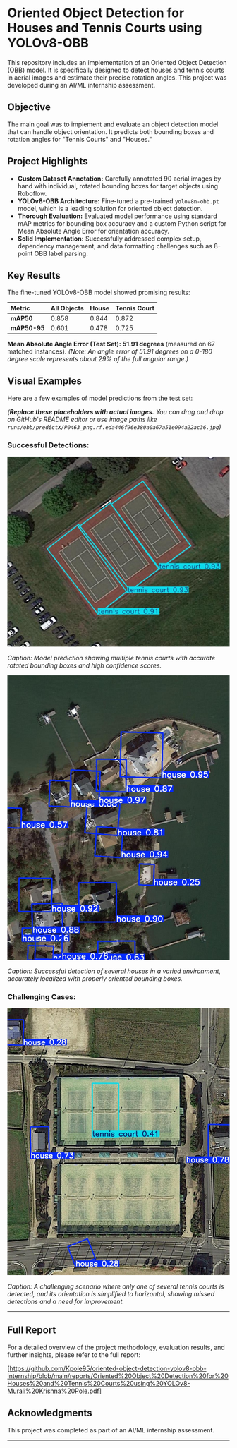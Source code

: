 # Oriented Object Detection for Houses and Tennis Courts using YOLOv8-OBB

This repository includes an implementation of an Oriented Object Detection (OBB) model. It is specifically designed to detect houses and tennis courts in aerial images and estimate their precise rotation angles. This project was developed during an AI/ML internship assessment.

## Objective

The main goal was to implement and evaluate an object detection model that can handle object orientation. It predicts both bounding boxes and rotation angles for "Tennis Courts" and "Houses."

## Project Highlights

* **Custom Dataset Annotation:** Carefully annotated 90 aerial images by hand with individual, rotated bounding boxes for target objects using Roboflow.
* **YOLOv8-OBB Architecture:** Fine-tuned a pre-trained `yolov8n-obb.pt` model, which is a leading solution for oriented object detection.
* **Thorough Evaluation:** Evaluated model performance using standard mAP metrics for bounding box accuracy and a custom Python script for Mean Absolute Angle Error for orientation accuracy.
* **Solid Implementation:** Successfully addressed complex setup, dependency management, and data formatting challenges such as 8-point OBB label parsing.

## Key Results

The fine-tuned YOLOv8-OBB model showed promising results:

| Metric                     | All Objects | House   | Tennis Court |
| :------------------------- | :---------- | :------ | :----------- |
| **mAP50**                 | 0.858       | 0.844   | 0.872        |
| **mAP50-95**              | 0.601       | 0.478   | 0.725        |

**Mean Absolute Angle Error (Test Set): 51.91 degrees** (measured on 67 matched instances).
*(Note: An angle error of 51.91 degrees on a 0-180 degree scale represents about 29% of the full angular range.)*

## Visual Examples

Here are a few examples of model predictions from the test set:

*(**Replace these placeholders with actual images.** You can drag and drop on GitHub's README editor or use image paths like `runs/obb/predictX/P0463_png.rf.eda446f96e380a0a67a51e094a22ac36.jpg`)*

### Successful Detections:

![Successful Detection - Tennis Courts](https://github.com/Kpole95/oriented-object-detection-yolov8-obb-internship/blob/main/runs/obb/predict2/P0463_png.rf.eda446f96e380a0a67a51e094a22ac36.jpg)

*Caption: Model prediction showing multiple tennis courts with accurate rotated bounding boxes and high confidence scores.*

![Successful Detection - Houses](https://github.com/Kpole95/oriented-object-detection-yolov8-obb-internship/blob/main/runs/obb/predict2/P0444_png.rf.3cab4de975fdd5d1f8d91d4e8b5d6da7.jpg)

*Caption: Successful detection of several houses in a varied environment, accurately localized with properly oriented bounding boxes.*

### Challenging Cases:

![Challenging Case - Missed Detections](https://github.com/Kpole95/oriented-object-detection-yolov8-obb-internship/blob/main/runs/obb/predict2/P0451_png.rf.e64067be4d7a25530e26df81d3bf14e7.jpg)

*Caption: A challenging scenario where only one of several tennis courts is detected, and its orientation is simplified to horizontal, showing missed detections and a need for improvement.*

---

## Full Report

For a detailed overview of the project methodology, evaluation results, and further insights, please refer to the full report:

[https://github.com/Kpole95/oriented-object-detection-yolov8-obb-internship/blob/main/reports/Oriented%20Object%20Detection%20for%20Houses%20and%20Tennis%20Courts%20using%20YOLOv8-Murali%20Krishna%20Pole.pdf]

## Acknowledgments

This project was completed as part of an AI/ML internship assessment.

---
